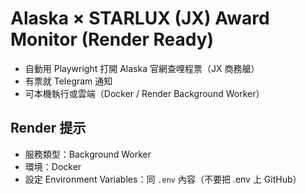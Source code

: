 # Alaska × STARLUX (JX) Award Monitor (Render Ready)

- 自動用 Playwright 打開 Alaska 官網查哩程票（JX 商務艙）
- 有票就 Telegram 通知
- 可本機執行或雲端（Docker / Render Background Worker）

## Render 提示
- 服務類型：Background Worker
- 環境：Docker
- 設定 Environment Variables：同 `.env` 內容（不要把 .env 上 GitHub）
